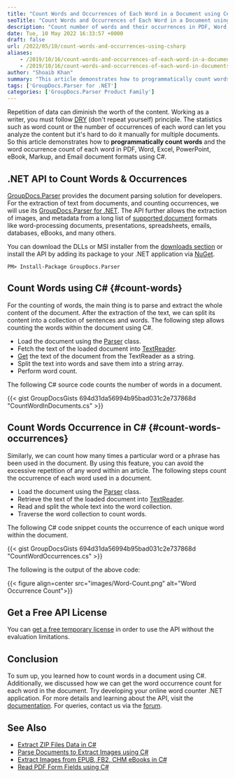 ```yaml
---
title: "Count Words and Occurrences of Each Word in a Document using C#"
seoTitle: "Count Words and Occurrences of Each Word in a Document using C# .NET"
description: "Count number of words and their occurrences in PDF, Word, Excel, PowerPoint, and Email documents in C# using .NET document parsing API."
date: Tue, 10 May 2022 16:33:57 +0000
draft: false
url: /2022/05/10/count-words-and-occurrences-using-csharp
aliases:
    - /2019/10/16/count-words-and-occurrences-of-each-word-in-a-document-using-c/
    - /2019/10/16/count-words-and-occurrences-of-each-word-in-documents-using-csharp/
author: "Shoaib Khan"
summary: "This article demonstrates how to programmatically count words and the word occurrence count of each word in PDF, Word, Excel, PowerPoint, Ebook, Markup, and Email document formats using C#."
tags: ['GroupDocs.Parser for .NET']
categories: ['GroupDocs.Parser Product Family']
---
```


Repetition of data can diminish the worth of the content. Working as a writer, you must follow [DRY][1] (don't repeat yourself) principle. The statistics such as word count or the number of occurrences of each word can let you analyze the content but it's hard to do it manually for multiple documents. So this article demonstrates how to **programmatically count words** and the word occurrence count of each word in PDF, Word, Excel, PowerPoint, eBook, Markup, and Email document formats using C#.

## .NET API to Count Words & Occurrences

[GroupDocs.Parser][2] provides the document parsing solution for developers. For the extraction of text from documents, and counting occurrences, we will use its [GroupDocs.Parser for .NET][3]. The API further allows the extraction of images, and metadata from a long list of [supported document][4] formats like word-processing documents, presentations, spreadsheets, emails, databases, eBooks, and many others.

You can download the DLLs or MSI installer from the [downloads section][5] or install the API by adding its package to your .NET application via [NuGet][6].

```
PM> Install-Package GroupDocs.Parser
```

## Count Words using C# {#count-words}

For the counting of words, the main thing is to parse and extract the whole content of the document. After the extraction of the text, we can split its content into a collection of sentences and words. The following step allows counting the words within the document using C#.

- Load the document using the [Parser][7] class.
- Fetch the text of the loaded document into [TextReader][8].
- [Get][9] the text of the document from the TextReader as a string.
- Split the text into words and save them into a string array.
- Perform word count.

The following C# source code counts the number of words in a document.

{{< gist GroupDocsGists 694d31da56994b95bad031c2e737868d "CountWordInDocuments.cs" >}}

## Count Words Occurrence in C# {#count-words-occurrences}

Similarly, we can count how many times a particular word or a phrase has been used in the document. By using this feature, you can avoid the excessive repetition of any word within an article. The following steps count the occurrence of each word used in a document.

- Load the document using the [Parser][7] class.
- Retrieve the text of the loaded document into [TextReader][8].
- Read and split the whole text into the word collection.
- Traverse the word collection to count words.

The following C# code snippet counts the occurrence of each unique word within the document.

{{< gist GroupDocsGists 694d31da56994b95bad031c2e737868d "CountWordOccurrences.cs" >}}

The following is the output of the above code:

{{< figure align=center src="images/Word-Count.png" alt="Word Occurrence Count">}}

## Get a Free API License

You can [get a free temporary license][10] in order to use the API without the evaluation limitations.

## Conclusion

To sum up, you learned how to count words in a document using C#. Additionally, we discussed how we can get the word occurrence count for each word in the document. Try developing your online word counter .NET application. For more details and learning about the API, visit the [documentation][11]. For queries, contact us via the [forum][12].

## See Also

- [Extract ZIP Files Data in C#][13]
- [Parse Documents to Extract Images using C#][14]
- [Extract Images from EPUB, FB2, CHM eBooks in C#][15]
- [Read PDF Form Fields using C#][16]

[1]: [https://en.wikipedia.org/wiki/Don%27t_repeat_yourself]
[2]: https://products.groupdocs.com/parser/
[3]: https://products.groupdocs.com/parser/net/
[4]: https://docs.groupdocs.com/parser/net/supported-document-formats/
[5]: https://downloads.groupdocs.com/parser
[6]: https://www.nuget.org/packages/groupdocs.parser
[7]: https://apireference.groupdocs.com/parser/net/groupdocs.parser/parser
[8]: https://docs.microsoft.com/en-us/dotnet/api/system.io.textreader
[9]: https://apireference.groupdocs.com/parser/net/groupdocs.parser/parser/methods/gettext
[10]: https://purchase.groupdocs.com/temporary-license
[11]: https://docs.groupdocs.com/parser/
[12]: https://forum.groupdocs.com/
[13]: https://blog.groupdocs.com/2021/08/25/extract-zip-files-data-in-csharp/
[14]: https://blog.groupdocs.com/2020/10/28/extract-images-from-pdf-word-excel-ppt-using-csharp/
[15]: https://blog.groupdocs.com/2021/02/26/extract-images-from-ebooks-in-csharp/
[16]: https://blog.groupdocs.com/2020/12/23/parse-and-extract-data-from-pdf-forms-in-csharp/